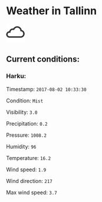 # Weather in Tallinn 

<img src= 'images/cloud.png' width= '50' /> 

## Current conditions: 

### Harku: 

Timestamp: ``` 2017-08-02 10:33:30 ``` 

Condition: ``` Mist ``` 

Visibility: ``` 3.0 ``` 

Precipitation: ``` 0.2 ``` 

Pressure: ``` 1008.2 ``` 

Humidity: ``` 96 ``` 

Temperature: ``` 16.2 ``` 

Wind speed: ``` 1.9 ``` 

Wind direction: ``` 217 ``` 

Max wind speed: ``` 3.7 ``` 

